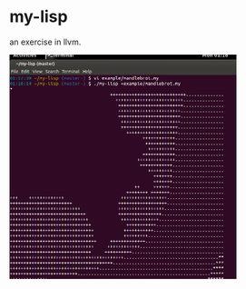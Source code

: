 my-lisp
=======

an exercise in llvm.

![Screenshot of Mandlebrot example](example/mandlebrot.png "Screenshot of Mandlebrot example")
